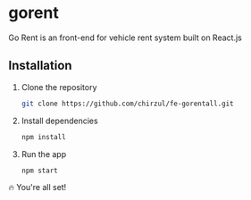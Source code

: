 # gorent

Go Rent is an front-end for vehicle rent system built on React.js

## Installation

1. Clone the repository

   ```bash
   git clone https://github.com/chirzul/fe-gorentall.git
   ```

2. Install dependencies

   ```bash
   npm install
   ```

4. Run the app

   ```bash
   npm start
   ```

:fire: You're all set!
